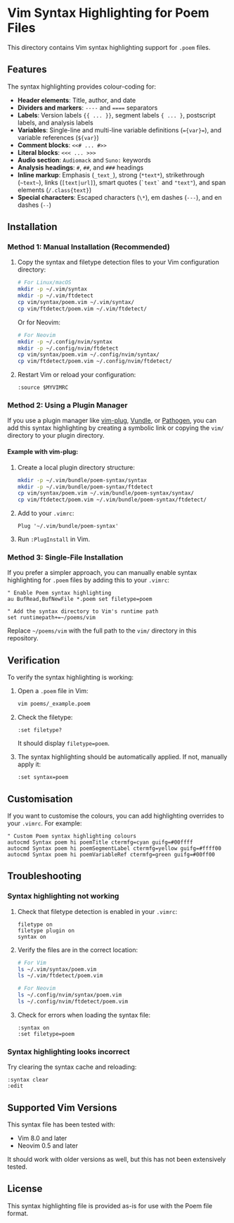 # Vim Syntax Highlighting for Poem Files

This directory contains Vim syntax highlighting support for `.poem` files.

## Features

The syntax highlighting provides colour-coding for:

- **Header elements**: Title, author, and date
- **Dividers and markers**: `----` and `====` separators
- **Labels**: Version labels `{{ ... }}`, segment labels `{ ... }`, postscript labels, and analysis labels
- **Variables**: Single-line and multi-line variable definitions (`={var}=`), and variable references (`${var}`)
- **Comment blocks**: `<<# ... #>>`
- **Literal blocks**: `<<< ... >>>`
- **Audio section**: `Audiomack` and `Suno:` keywords
- **Analysis headings**: `#`, `##`, and `###` headings
- **Inline markup**: Emphasis (`_text_`), strong (`*text*`), strikethrough (`~text~`), links (`[text|url]`), smart quotes (`` `text` `` and `"text"`), and span elements (`/.class{text}`)
- **Special characters**: Escaped characters (`\*`), em dashes (`---`), and en dashes (`--`)

## Installation

### Method 1: Manual Installation (Recommended)

1. Copy the syntax and filetype detection files to your Vim configuration directory:

   ```bash
   # For Linux/macOS
   mkdir -p ~/.vim/syntax
   mkdir -p ~/.vim/ftdetect
   cp vim/syntax/poem.vim ~/.vim/syntax/
   cp vim/ftdetect/poem.vim ~/.vim/ftdetect/
   ```

   Or for Neovim:

   ```bash
   # For Neovim
   mkdir -p ~/.config/nvim/syntax
   mkdir -p ~/.config/nvim/ftdetect
   cp vim/syntax/poem.vim ~/.config/nvim/syntax/
   cp vim/ftdetect/poem.vim ~/.config/nvim/ftdetect/
   ```

2. Restart Vim or reload your configuration:

   ```vim
   :source $MYVIMRC
   ```

### Method 2: Using a Plugin Manager

If you use a plugin manager like [vim-plug](https://github.com/junegunn/vim-plug), [Vundle](https://github.com/VundleVim/Vundle.vim), or [Pathogen](https://github.com/tpope/vim-pathogen), you can add this syntax highlighting by creating a symbolic link or copying the `vim/` directory to your plugin directory.

#### Example with vim-plug:

1. Create a local plugin directory structure:

   ```bash
   mkdir -p ~/.vim/bundle/poem-syntax/syntax
   mkdir -p ~/.vim/bundle/poem-syntax/ftdetect
   cp vim/syntax/poem.vim ~/.vim/bundle/poem-syntax/syntax/
   cp vim/ftdetect/poem.vim ~/.vim/bundle/poem-syntax/ftdetect/
   ```

2. Add to your `.vimrc`:

   ```vim
   Plug '~/.vim/bundle/poem-syntax'
   ```

3. Run `:PlugInstall` in Vim.

### Method 3: Single-File Installation

If you prefer a simpler approach, you can manually enable syntax highlighting for `.poem` files by adding this to your `.vimrc`:

```vim
" Enable Poem syntax highlighting
au BufRead,BufNewFile *.poem set filetype=poem

" Add the syntax directory to Vim's runtime path
set runtimepath+=~/poems/vim
```

Replace `~/poems/vim` with the full path to the `vim/` directory in this repository.

## Verification

To verify the syntax highlighting is working:

1. Open a `.poem` file in Vim:

   ```bash
   vim poems/_example.poem
   ```

2. Check the filetype:

   ```vim
   :set filetype?
   ```

   It should display `filetype=poem`.

3. The syntax highlighting should be automatically applied. If not, manually apply it:

   ```vim
   :set syntax=poem
   ```

## Customisation

If you want to customise the colours, you can add highlighting overrides to your `.vimrc`. For example:

```vim
" Custom Poem syntax highlighting colours
autocmd Syntax poem hi poemTitle ctermfg=cyan guifg=#00ffff
autocmd Syntax poem hi poemSegmentLabel ctermfg=yellow guifg=#ffff00
autocmd Syntax poem hi poemVariableRef ctermfg=green guifg=#00ff00
```

## Troubleshooting

### Syntax highlighting not working

1. Check that filetype detection is enabled in your `.vimrc`:

   ```vim
   filetype on
   filetype plugin on
   syntax on
   ```

2. Verify the files are in the correct location:

   ```bash
   # For Vim
   ls ~/.vim/syntax/poem.vim
   ls ~/.vim/ftdetect/poem.vim

   # For Neovim
   ls ~/.config/nvim/syntax/poem.vim
   ls ~/.config/nvim/ftdetect/poem.vim
   ```

3. Check for errors when loading the syntax file:

   ```vim
   :syntax on
   :set filetype=poem
   ```

### Syntax highlighting looks incorrect

Try clearing the syntax cache and reloading:

```vim
:syntax clear
:edit
```

## Supported Vim Versions

This syntax file has been tested with:
- Vim 8.0 and later
- Neovim 0.5 and later

It should work with older versions as well, but this has not been extensively tested.

## License

This syntax highlighting file is provided as-is for use with the Poem file format.

